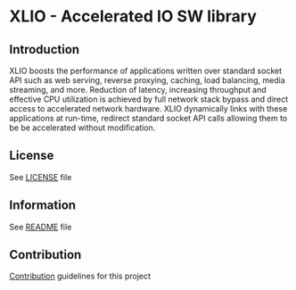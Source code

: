 # XLIO - Accelerated IO SW library

## Introduction
XLIO boosts the performance of applications written over standard socket API such as 
web serving, reverse proxying, caching, load balancing, media streaming, and more. Reduction of latency, increasing
throughput and effective CPU utilization is achieved by full network stack bypass and direct access to
accelerated network hardware.
XLIO dynamically links with these applications at run-time, redirect standard socket API calls allowing them to be
be accelerated without modification.

## License
See [LICENSE](./LICENSE) file

## Information
See [README](./README) file

## Contribution
[Contribution](./docs/contributing.md) guidelines for this project
